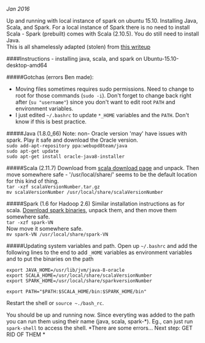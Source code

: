 *Jan 2016*

Up and running with local instance of spark on ubuntu 15.10. Installing Java, Scala, and Spark. For a local instance of Spark there is no need to install Scala - Spark (prebuilt) comes with Scala (2.10.5). You do still need to install Java.  
This is all shamelessly adapted (stolen) from [this writeup](http://mbonaci.github.io/mbo-spark/)

####Instructions - installing java, scala, and spark on Ubuntu-15.10-desktop-amd64

#####Gotchas (errors Ben made):  
- Moving files sometimes requires sudo permissions. Need to change to root for those commands (`sudo -i`). Don't forget to change back right after (`su "username"`) since you don't want to edit root `PATH` and environment variables.  
- I just edited `~/.bashrc` to update `*_HOME` variables and the `PATH`. Don't know if this is best practice.    

#####Java (1.8.0_66) 
Note: non- Oracle version 'may' have issues with spark. Play it safe and download the Oracle version.  
`sudo add-apt-repository ppa:webupd8team/java`  
`sudo apt-get update`  
`sudo apt-get install oracle-java8-installer`  

#####Scala (2.11.7)
Download from [scala download page](http://www.scala-lang.org/download/install.html) and unpack. Then move somewhere safe - '/usr/local/share/' seems to be the default location for this kind of thing.  
`tar -xzf scalaVersionNumber.tar.gz`  
`mv scalaVersionNumber /usr/local/share/scalaVersionNumber`  

#####Spark (1.6 for Hadoop 2.6)
Similar installation instructions as for scala. [Download spark binaries](http://spark.apache.org/downloads.html), unpack them, and then move them somewhere safe.  
`tar -xzf spark-VN`  
Now move it somewhere safe.  
`mv spark-VN /usr/local/share/spark-VN`  

#####Updating system variables and path.
Open up  `~/.bashrc` and add the following lines to the end to add `_HOME` variables as environment variables and to put the binaries on the path
````
export JAVA_HOME=/usr/lib/jvm/java-8-oracle
export SCALA_HOME=/usr/local/share/scalaVersionNumber
export SPARK_HOME=/usr/local/share/sparkversionNumber

export PATH="$PATH:$SCALA_HOME/bin:$SPARK_HOME/bin" 
````
Restart the shell or `source ~./bash_rc`.

You should be up and running now. Since everyting was added to the path you can run them using their name (java, scala, spark-*). Eg., can just run `spark-shell` to access the shell. *There are some errors... Next step: GET RID OF THEM *

